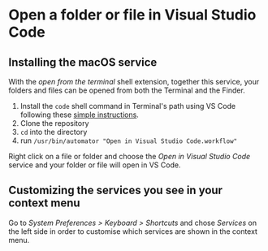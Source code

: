 # Open a folder or file in Visual Studio Code

## Installing the macOS service

 With the *open from the terminal* shell extension, together this service, your folders and files can be opened from both the Terminal and the Finder.

1. Install the `code` shell command in Terminal's path using VS Code following these [simple instructions](https://code.visualstudio.com/docs/setup/mac).
2. Clone the repository
3. ```cd``` into the directory
4. run ```/usr/bin/automator "Open in Visual Studio Code.workflow"```


Right click on a file or folder and choose the *Open in Visual Studio Code* service and your folder or file will open in VS Code.

## Customizing the services you see in your context menu

Go to *System Preferences > Keyboard > Shortcuts* and chose *Services* on the left side in order to customise which services are shown in the context menu.
